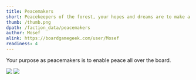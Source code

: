 ```yaml
---
title: Peacemakers
short: Peacekeepers of the forest, your hopes and dreams are to make a world where all animals can live in peace and harmony
thumb: /thumb.png
dpath: /faction_data/peacemakers
author: Mosef 
alink: https://boardgamegeek.com/user/Mosef
readiness: 4
---
```


Your purpose as peacemakers is to enable peace all over the board.

<img src="https://cf.geekdo-images.com/ROxFu3CBIQXHqiI3y2Pr0g__large/img/2nuxSBH9l3xhu7KutY3vqoGaZGc=/fit-in/1024x1024/filters:no_upscale():strip_icc()/pic4707018.png" class="printnplay">


<img src="https://cf.geekdo-images.com/8NBGolQnK_gVWcCpttWwNQ__large/img/Qt2dVcby4X5YIiUsziY2XBtl39E=/fit-in/1024x1024/filters:no_upscale():strip_icc()/pic4707023.png" class="printnplay">


